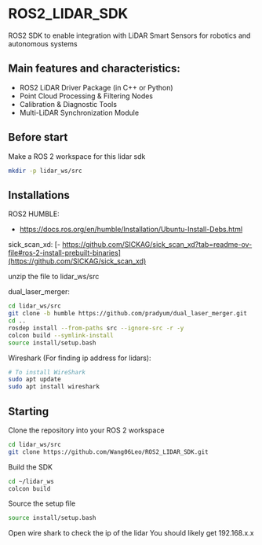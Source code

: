 # ROS2_LIDAR_SDK
ROS2 SDK to enable integration with LiDAR Smart Sensors for robotics and autonomous systems 

## Main features and characteristics:
- ROS2 LiDAR Driver Package (in C++ or Python)
- Point Cloud Processing & Filtering Nodes
- Calibration & Diagnostic Tools
- Multi-LiDAR Synchronization Module

## Before start
Make a ROS 2 workspace for this lidar sdk
```bash
mkdir -p lidar_ws/src
```

## Installations
ROS2 HUMBLE:
- https://docs.ros.org/en/humble/Installation/Ubuntu-Install-Debs.html

sick_scan_xd:
[- https://github.com/SICKAG/sick_scan_xd?tab=readme-ov-file#ros-2-install-prebuilt-binaries](https://github.com/SICKAG/sick_scan_xd)

unzip the file to lidar_ws/src

dual_laser_merger:
```bash
cd lidar_ws/src
git clone -b humble https://github.com/pradyum/dual_laser_merger.git
cd ..
rosdep install --from-paths src --ignore-src -r -y
colcon build --symlink-install
source install/setup.bash
```

Wireshark (For finding ip address for lidars):
```bash
# To install WireShark 
sudo apt update
sudo apt install wireshark
```

## Starting
Clone the repository into your ROS 2 workspace
```bash
cd lidar_ws/src
git clone https://github.com/Wang06Leo/ROS2_LIDAR_SDK.git
```

Build the SDK
```bash
cd ~/lidar_ws
colcon build 
```

Source the setup file
```bash
source install/setup.bash
```

Open wire shark to check the ip of the lidar
You should likely get 192.168.x.x
